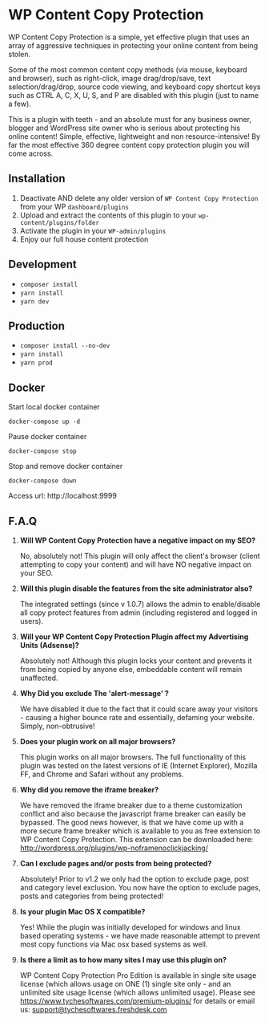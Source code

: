 # WP Content Copy Protection

WP Content Copy Protection is a simple, yet effective plugin that uses an array of aggressive techniques in protecting your online content from being stolen.

Some of the most common content copy methods (via mouse, keyboard and browser), such as right-click, image drag/drop/save, text selection/drag/drop, source code viewing, and keyboard copy shortcut keys such as CTRL A, C, X, U, S, and P are disabled with this plugin (just to name a few).

This is a plugin with teeth - and an absolute must for any business owner, blogger and WordPress site owner who is serious about protecting his online content! Simple, effective, lightweight and non resource-intensive! By far the most effective 360 degree content copy protection plugin you will come across.

## Installation

1. Deactivate AND delete any older version of `WP Content Copy Protection` from your WP `dashboard/plugins`
2. Upload and extract the contents of this plugin to your `wp-content/plugins/folder`
3. Activate the plugin in your `WP-admin/plugins`
4. Enjoy our full house content protection

## Development

- `composer install` 
- `yarn install`
- `yarn dev`

## Production

- `composer install --no-dev`
- `yarn install`
- `yarn prod`

## Docker
Start local docker container

`docker-compose up -d` 

Pause docker container

`docker-compose stop` 

Stop and remove docker container

`docker-compose down` 

Access url: http://localhost:9999 

## F.A.Q

1. **Will WP Content Copy Protection have a negative impact on my SEO?**

	No, absolutely not! This plugin will only affect the client's browser (client attempting to copy your content) and will have NO negative impact on your SEO.

2. **Will this plugin disable the features from the site administrator also?**

	The integrated settings (since v 1.0.7) allows the admin to enable/disable all copy protect features from admin (including registered and logged in users).

3. **Will your WP Content Copy Protection Plugin affect my Advertising Units (Adsense)?**

	Absolutely not! Although this plugin locks your content and prevents it from being copied by anyone else, embeddable content will remain unaffected.

4. **Why Did you exclude The 'alert-message' ?**

	We have disabled it due to the fact that it could scare away your visitors - causing a higher bounce rate and essentially, defaming your website. Simply, non-obtrusive!

6. **Does your plugin work on all major browsers?**

	This plugin works on all major browsers. The full functionality of this plugin was tested on the latest versions of IE (Internet Explorer), Mozilla FF, and Chrome and Safari without any problems.

7. **Why did you remove the iframe breaker?**

	We have removed the iframe breaker due to a theme customization conflict and also because the javascript frame breaker can easily be bypassed. The good news however, is that we have come up with a more secure frame breaker which is available to you as free extension to WP Content Copy Protection. This extension can be downloaded here: http://wordpress.org/plugins/wp-noframenoclickjacking/

8. **Can I exclude pages and/or posts from being protected?**

	Absolutely! Prior to v1.2 we only had the option to exclude page, post and category level exclusion. You now have the option to exclude pages, posts and categories from being protected!

9. **Is your plugin Mac OS X compatible?**

	Yes! While the plugin was initially developed for windows and linux based operating systems - we have made reasonable attempt to prevent most copy functions via Mac osx based systems as well. 

10. **Is there a limit as to how many sites I may use this plugin on?**

	WP Content Copy Protection Pro Edition is available in single site usage license (which allows usage on ONE (1) single site only - and an unlimited site usage license (which allows unlimited usage). Please see https://www.tychesoftwares.com/premium-plugins/ for details or email us: support@tychesoftwares.freshdesk.com
